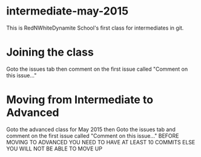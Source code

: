 # intermediate-may-2015
This is RedNWhiteDynamite School's first class for intermediates in git.
# Joining the class
Goto the issues tab then comment on the first issue called "Comment on this issue..."
# Moving from Intermediate to Advanced
Goto the advanced class for May 2015 then Goto the issues tab and comment on the first issue called "Comment on this issue..." BEFORE MOVING TO ADVANCED YOU NEED TO HAVE AT LEAST 10 COMMITS ELSE YOU WILL NOT BE ABLE TO MOVE UP
